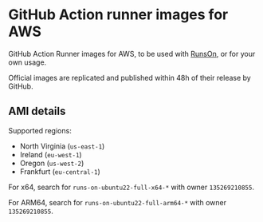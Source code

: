 # GitHub Action runner images for AWS

GitHub Action Runner images for AWS, to be used with [RunsOn](https://runs-on.com/?ref=runner-images-for-aws), or for your own usage.

Official images are replicated and published within 48h of their release by GitHub.

## AMI details

Supported regions:

* North Virginia (`us-east-1`)
* Ireland (`eu-west-1`)
* Oregon (`us-west-2`)
* Frankfurt (`eu-central-1`)

For x64, search for `runs-on-ubuntu22-full-x64-*` with owner `135269210855`.

For ARM64, search for `runs-on-ubuntu22-full-arm64-*` with owner `135269210855`.
